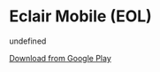 
# Eclair Mobile (EOL)

undefined

[Download from Google Play](https://play.google.com/store/apps/details?id=fr.acinq.eclair.wallet.mainnet2)
    